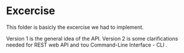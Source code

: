 # Excercise 
This folder is basicly the excercise we had to implement.

Version 1 is the general idea of the API.
Version 2 is some clarifications needed for REST web API and
του Command-Line Interface - CLI .